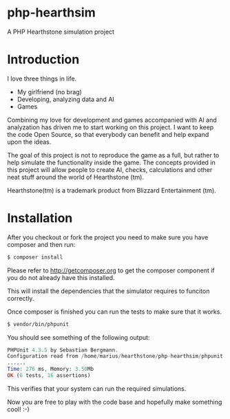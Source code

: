 # php-hearthsim
A PHP Hearthstone simulation project

# Introduction
I love three things in life.
* My girlfriend (no brag)
* Developing, analyzing data and AI
* Games

Combining my love for development and games accompanied with AI and analyzation has driven me to start working on this project. I want to keep the code Open Source, so that everybody can benefit and help expand upon the ideas. 

The goal of this project is not to reproduce the game as a full, but rather to help simulate the functionality inside the game. The concepts provided in this project will allow people to create AI, checks, calculations and other neat stuff around the world of Hearthstone (tm).

Hearthstone(tm) is a trademark product from Blizzard Entertainment (tm).

# Installation
After you checkout or fork the project you need to make sure you have composer and then run: 
```sh
$ composer install
```
Please refer to http://getcomposer.org to get the composer component if you do not already have this installed.

This will install the dependencies that the simulator requires to funciton correctly.

Once composer is finished you can run the tests to make sure that it works.

```sh
$ vendor/bin/phpunit
```

You should see something of the following output:

```php
PHPUnit 4.3.5 by Sebastian Bergmann.
Configuration read from /home/marius/hearthstone/php-hearthsim/phpunit.xml
......
Time: 276 ms, Memory: 3.50Mb
OK (6 tests, 16 assertions)
```

This verifies that your system can run the required simulations.

Now you are free to play with the code base and hopefully make something cool! :-)
